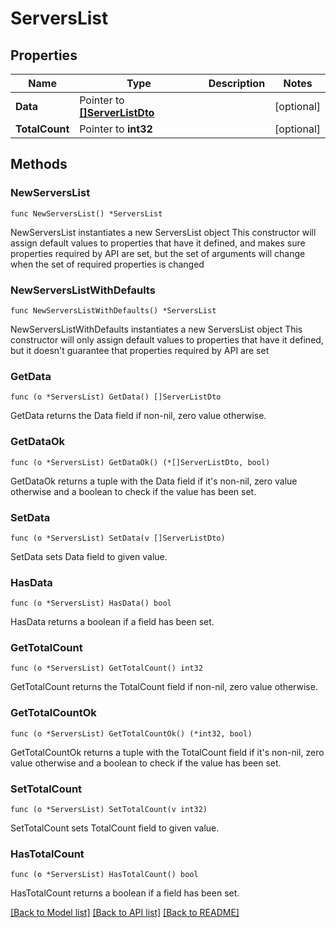 # ServersList

## Properties

Name | Type | Description | Notes
------------ | ------------- | ------------- | -------------
**Data** | Pointer to [**[]ServerListDto**](ServerListDto.md) |  | [optional] 
**TotalCount** | Pointer to **int32** |  | [optional] 

## Methods

### NewServersList

`func NewServersList() *ServersList`

NewServersList instantiates a new ServersList object
This constructor will assign default values to properties that have it defined,
and makes sure properties required by API are set, but the set of arguments
will change when the set of required properties is changed

### NewServersListWithDefaults

`func NewServersListWithDefaults() *ServersList`

NewServersListWithDefaults instantiates a new ServersList object
This constructor will only assign default values to properties that have it defined,
but it doesn't guarantee that properties required by API are set

### GetData

`func (o *ServersList) GetData() []ServerListDto`

GetData returns the Data field if non-nil, zero value otherwise.

### GetDataOk

`func (o *ServersList) GetDataOk() (*[]ServerListDto, bool)`

GetDataOk returns a tuple with the Data field if it's non-nil, zero value otherwise
and a boolean to check if the value has been set.

### SetData

`func (o *ServersList) SetData(v []ServerListDto)`

SetData sets Data field to given value.

### HasData

`func (o *ServersList) HasData() bool`

HasData returns a boolean if a field has been set.

### GetTotalCount

`func (o *ServersList) GetTotalCount() int32`

GetTotalCount returns the TotalCount field if non-nil, zero value otherwise.

### GetTotalCountOk

`func (o *ServersList) GetTotalCountOk() (*int32, bool)`

GetTotalCountOk returns a tuple with the TotalCount field if it's non-nil, zero value otherwise
and a boolean to check if the value has been set.

### SetTotalCount

`func (o *ServersList) SetTotalCount(v int32)`

SetTotalCount sets TotalCount field to given value.

### HasTotalCount

`func (o *ServersList) HasTotalCount() bool`

HasTotalCount returns a boolean if a field has been set.


[[Back to Model list]](../README.md#documentation-for-models) [[Back to API list]](../README.md#documentation-for-api-endpoints) [[Back to README]](../README.md)


